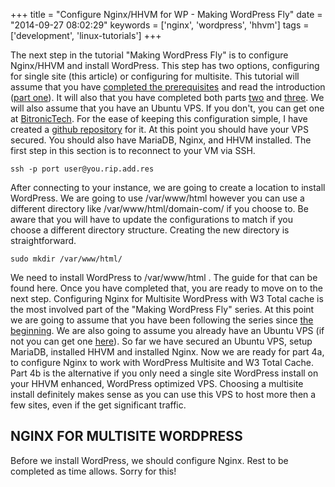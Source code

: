 +++
title = "Configure Nginx/HHVM for WP - Making WordPress Fly"
date = "2014-09-27 08:02:29"
keywords = ['nginx', 'wordpress', 'hhvm']
tags = ['development', 'linux-tutorials']
+++

The next step in the tutorial "Making WordPress Fly" is to configure Nginx/HHVM
and install WordPress. This step has two options, configuring for single site
(this article) or configuring for multisite. This tutorial will assume that you
have [completed the prerequisites](http://bryanapperson.com/blog/getting-started-ubuntu-vps-running-14-04/ 'Getting started with an Ubuntu VPS')
and read the introduction
([part one](http://bryanapperson.com/blog/intro-hhvm-mariadb-nginx-wordpress/ 'Introduction to MariaDB, HHVM, Nginx and WordPress')).
It will also that you have completed both parts
[two](http://bryanapperson.com/blog/make-wordpress-fly-mariadb-setup-ubuntu-14/ 'Installing MariaDB')
and
[three](http://bryanapperson.com/blog/install-hhvm-nginx-ubuntu-14-04-make-wordpress-fly/ 'Installing HHVM and Nginx on Ubuntu 14.04').
We will also assume that you have an Ubuntu VPS. If you don't, you can get one
at
[BitronicTech](https://www.bitronictech.net/ubuntu-vps-hosting.php 'Ubuntu VPS from BitronicTech').
For the ease of keeping this configuration simple, I have created a
[github repository](https://github.com/bitronictech/HHVM-Nginx-WordPress 'HHVM, Nginx, MariaDB and WordPress Configurations')
for it. At this point you should have your VPS secured. You should also have
MariaDB, Nginx, and HHVM installed. The first step in this section is to
reconnect to your VM via SSH.

`ssh -p port user@you.rip.add.res`

After connecting to your instance, we are going to create a location to install
WordPress. We are going to use /var/www/html however you can use a different
directory like /var/www/html/domain-com/ if you choose to. Be aware that you
will have to update the configurations to match if you choose a different
directory structure. Creating the new directory is straightforward.

`sudo mkdir /var/www/html/`

We need to install WordPress to /var/www/html . The guide for that can be found
here. Once you have completed that, you are ready to move on to the next step.
Configuring Nginx for Multisite WordPress with W3 Total cache is the most
involved part of the "Making WordPress Fly" series. At this point we are going
to assume that you have been following the series since
[the beginning](http://bryanapperson.com/blog/intro-hhvm-mariadb-nginx-wordpress/ 'Intro - Making WordPress Fly').
We are also going to assume you already have an Ubuntu VPS (if not you can get
one
[here](https://www.bitronictech.net/ubuntu-vps-hosting.php 'Ubuntu VPS Hosting')).
So far we have secured an Ubuntu VPS, setup MariaDB, installed HHVM and
installed Nginx. Now we are ready for part 4a, to configure Nginx to work with
WordPress Multisite and W3 Total Cache. Part 4b is the alternative if you only
need a single site WordPress install on your HHVM enhanced, WordPress optimized
VPS. Choosing a multisite install definitely makes sense as you can use this VPS
to host more then a few sites, even if the get significant traffic.

## NGINX FOR MULTISITE WORDPRESS

Before we install WordPress, we should configure Nginx. Rest to be completed as
time allows. Sorry for this!
